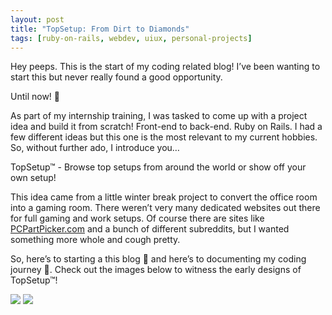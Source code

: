 ```yaml
---
layout: post
title: "TopSetup: From Dirt to Diamonds"
tags: [ruby-on-rails, webdev, uiux, personal-projects]
---
```


Hey peeps. This is the start of my coding related blog! I’ve been wanting to start this but never really found a good opportunity.

Until now! 🤗

As part of my internship training, I was tasked to come up with a project idea and build it from scratch! Front-end to back-end. Ruby on Rails. I had a few different ideas but this one is the most relevant to my current hobbies. So, without further ado, I introduce you…

TopSetup™ - Browse top setups from around the world or show off your own setup!

This idea came from a little winter break project to convert the office room into a gaming room. There weren’t very many dedicated websites out there for full gaming and work setups. Of course there are sites like [PCPartPicker.com][1] and a bunch of different subreddits, but I wanted something more whole and cough pretty.

So, here’s to starting a this blog 🍻 and here’s to documenting my coding journey 🍻. Check out the images below to witness the early designs of TopSetup™!

<img src="http://i.imgur.com/vx58nJn.png?1">

<img src="http://i.imgur.com/X8juWqR.png?1">


[1]: https://pcpartpicker.com/
